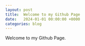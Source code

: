 ```yaml
---
layout: post
title:  Welcome to my Github Page
date:   2024-01-01 00:00:00 +0000
categories: blog
---
```


Welcome to my Github Page.
